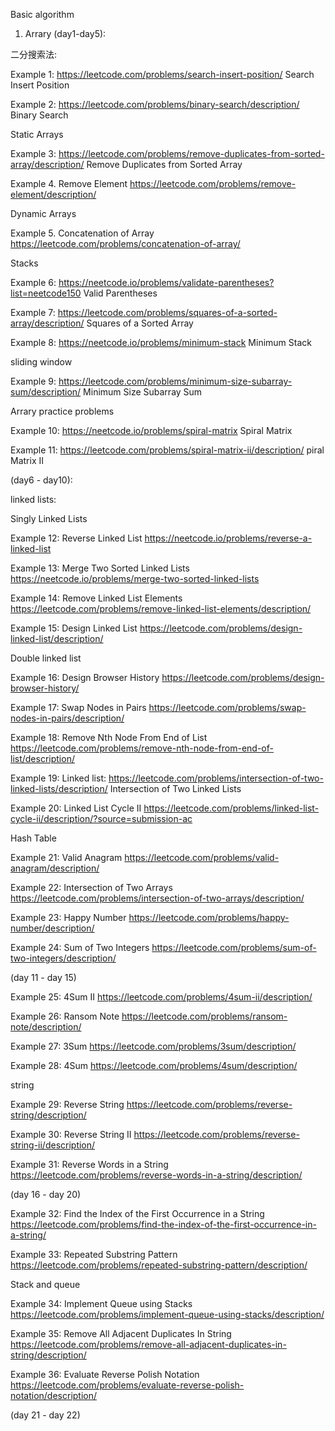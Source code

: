 Basic algorithm 

1. Arrary (day1-day5):

二分搜索法:

Example 1: https://leetcode.com/problems/search-insert-position/  Search Insert Position

Example 2: https://leetcode.com/problems/binary-search/description/ Binary Search

Static Arrays

Example 3: https://leetcode.com/problems/remove-duplicates-from-sorted-array/description/ Remove Duplicates from Sorted Array

Example 4. Remove Element https://leetcode.com/problems/remove-element/description/

Dynamic Arrays

Example 5. Concatenation of Array  https://leetcode.com/problems/concatenation-of-array/


Stacks

Example 6: https://neetcode.io/problems/validate-parentheses?list=neetcode150 Valid Parentheses

Example 7: https://leetcode.com/problems/squares-of-a-sorted-array/description/ Squares of a Sorted Array

Example 8: https://neetcode.io/problems/minimum-stack    Minimum Stack


sliding window 

Example 9: https://leetcode.com/problems/minimum-size-subarray-sum/description/ Minimum Size Subarray Sum

Arrary practice problems

Example 10: https://neetcode.io/problems/spiral-matrix Spiral Matrix

Example 11: https://leetcode.com/problems/spiral-matrix-ii/description/ piral Matrix II

(day6 - day10):

linked lists:

Singly Linked Lists

Example 12: Reverse Linked List https://neetcode.io/problems/reverse-a-linked-list

Example 13: Merge Two Sorted Linked Lists https://neetcode.io/problems/merge-two-sorted-linked-lists

Example 14: Remove Linked List Elements https://leetcode.com/problems/remove-linked-list-elements/description/

Example 15: Design Linked List https://leetcode.com/problems/design-linked-list/description/

Double linked list

Example 16: Design Browser History https://leetcode.com/problems/design-browser-history/

Example 17: Swap Nodes in Pairs https://leetcode.com/problems/swap-nodes-in-pairs/description/

Example 18: Remove Nth Node From End of List https://leetcode.com/problems/remove-nth-node-from-end-of-list/description/

Example 19: Linked list: https://leetcode.com/problems/intersection-of-two-linked-lists/description/ Intersection of Two Linked Lists

Example 20: Linked List Cycle II https://leetcode.com/problems/linked-list-cycle-ii/description/?source=submission-ac

Hash Table 

Example 21: Valid Anagram https://leetcode.com/problems/valid-anagram/description/

Example 22: Intersection of Two Arrays https://leetcode.com/problems/intersection-of-two-arrays/description/

Example 23: Happy Number https://leetcode.com/problems/happy-number/description/

Example 24: Sum of Two Integers https://leetcode.com/problems/sum-of-two-integers/description/

(day 11 - day 15)

Example 25: 4Sum II https://leetcode.com/problems/4sum-ii/description/

Example 26: Ransom Note https://leetcode.com/problems/ransom-note/description/

Example 27: 3Sum https://leetcode.com/problems/3sum/description/

Example 28: 4Sum https://leetcode.com/problems/4sum/description/

string

Example 29: Reverse String https://leetcode.com/problems/reverse-string/description/

Example 30: Reverse String II https://leetcode.com/problems/reverse-string-ii/description/

Example 31: Reverse Words in a String https://leetcode.com/problems/reverse-words-in-a-string/description/

(day 16 - day 20)

Example 32: Find the Index of the First Occurrence in a String  https://leetcode.com/problems/find-the-index-of-the-first-occurrence-in-a-string/

Example 33: Repeated Substring Pattern  https://leetcode.com/problems/repeated-substring-pattern/description/

Stack and queue

Example 34: Implement Queue using Stacks https://leetcode.com/problems/implement-queue-using-stacks/description/

Example 35: Remove All Adjacent Duplicates In String https://leetcode.com/problems/remove-all-adjacent-duplicates-in-string/description/

Example 36: Evaluate Reverse Polish Notation https://leetcode.com/problems/evaluate-reverse-polish-notation/description/

(day 21 - day 22)




